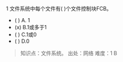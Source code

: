 1
文件系统中每个文件有( )个文件控制块FCB。
- ( ) A. 1 
- (x) B.1或多于1 
- ( ) C.1或0 
- ( ) D.0

> 知识点：文件系统。
> 出处：网络
> 难度：1
> B
